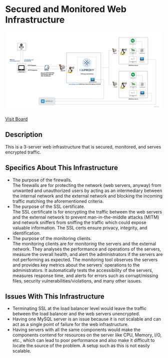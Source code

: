 # Secured and Monitored Web Infrastructure

![Image of a secured and monitored infrastructure](2-secured_and_monitored_web_infrastructure.jpg)

[Visit Board](https://miro.com/app/board/uXjVP6k6-4k=/?share_link_id=237603696200)

## Description

This is a 3-server web infrastructure that is secured, monitored, and serves encrypted traffic.

## Specifics About This Infrastructure

+ The purpose of the firewalls.<br/>The firewalls are for protecting the network (web servers, anyway) from unwanted and unauthorized users by acting as an intermediary between the internal network and the external network and blocking the incoming traffic matching the aforementioned criteria. 
+ The purpose of the SSL certificate.<br/>The SSL certificate is for encrypting the traffic between the web servers and the external network to prevent man-in-the-middle attacks (MITM) and network sniffers from sniffing the traffic which could expose valuable information. The SSL certs ensure privacy, integrity, and identification.
+ The purpose of the monitoring clients.<br/>The monitoring clients are for monitoring the servers and the external network. They analyses the performance and operations of the servers, measure the overall health, and alert the administrators if the servers are not performing as expected. The monitoring tool observes the servers and provides key metrics about the servers' operations to the administrators. It automatically tests the accessibility of the servers, measures response time, and alerts for errors such as corrupt/missing files, security vulnerabilities/violations, and many other issues. 

## Issues With This Infrastructure

+ Terminating SSL at the load balancer level would leave the traffic between the load balancer and the web servers unencrypted.
+ Having one MySQL server is an issue because it is not scalable and can act as a single point of failure for the web infrastructure.
+ Having servers with all the same components would make the components contend for resources on the server like CPU, Memory, I/O, etc., which can lead to poor performance and also make it difficult to locate the source of the problem. A setup such as this is not easily scalable. 